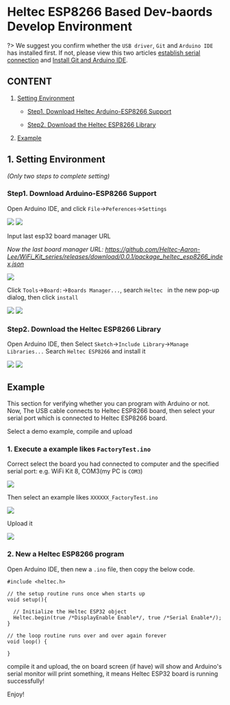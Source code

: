 # Heltec ESP8266 Based Dev-baords Develop Environment

?> We suggest you confirm whether the `USB driver`, `Git` and `Arduino IDE` has installed first. If not, please view this two articles [establish serial connection](/en/user_manual/establish_serial_connection) and [Install Git and Arduino IDE](/en/user_manual/how_to_install_git_and_arduino).

## CONTENT

1. [Setting Environment](#setting-environment)

    - [Step1. Download Heltec Arduino-ESP8266 Support](#step1-download-arduino-esp8266-support)

    - [Step2. Download the Heltec ESP8266 Library](#step2-download-the-heltec-esp8266-library)

2. [Example](#example)

## 1. Setting Environment

*(Only two steps to complete setting)*

### Step1. Download Arduino-ESP8266 Support

Open Arduino IDE, and click `File`->`Peferences`->`Settings`

<img src="img/how_to_install_esp8266_Arduino/01.png">

<img src="img/how_to_install_esp8266_Arduino/02.png">

Input last esp32 board manager URL

*Now the last board manager URL: https://github.com/Heltec-Aaron-Lee/WiFi_Kit_series/releases/download/0.0.1/package_heltec_esp8266_index.json*

<img src="img/how_to_install_esp8266_Arduino/03.png">

Click `Tools`->`Board:`->`Boards Manager...`, search `Heltec ` in the new pop-up dialog, then click `install`

<img src="img/how_to_install_esp8266_Arduino/04.png">

<img src="img/how_to_install_esp8266_Arduino/05.png">

### Step2. Download the Heltec ESP8266 Library

Open Arduino IDE, then Select `Sketch`->`Include Library`->`Manage Libraries...`
Search `Heltec ESP8266` and install it

<img src="img/how_to_install_esp8266_Arduino/06.png">

<img src="img/how_to_install_esp8266_Arduino/07.jpg">


## Example

This section for verifying whether you can program with Arduino or not. Now, The USB cable connects to Heltec ESP8266 board, then select your serial port which is connected to Heltec ESP8266 board.

Select a demo example, compile and upload

### 1. Execute a example likes `FactoryTest.ino`

Correct select the board you had connected to computer and the specified serial port: e.g. WiFi Kit 8, COM3(my PC is `COM3`)

<img src="img/how_to_install_esp8266_Arduino/08.png">

Then select an example likes `XXXXXX_FactoryTest.ino`

<img src="img/how_to_install_esp8266_Arduino/09.png">

Upload it

<img src="img/how_to_install_esp8266_Arduino/10.png">

### 2. New a Heltec ESP8266 program

Open Arduino IDE, then new a `.ino` file, then copy the below code.

```arduino
#include <heltec.h>

// the setup routine runs once when starts up
void setup(){

  // Initialize the Heltec ESP32 object
  Heltec.begin(true /*DisplayEnable Enable*/, true /*Serial Enable*/);
}

// the loop routine runs over and over again forever
void loop() {

}
```

compile it and upload, the on board screen (if have) will show and Arduino's serial monitor will print something, it means Heltec ESP32 board is running successfully!

Enjoy!

